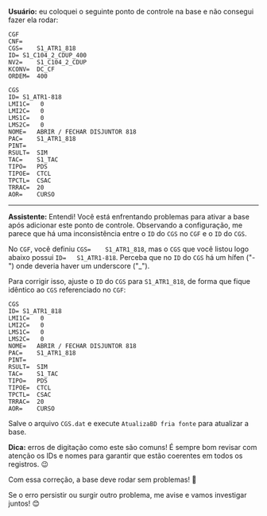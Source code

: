 **Usuário:** eu coloquei o seguinte ponto de controle na base e não consegui fazer ela rodar:

```plaintext
CGF
CNF=
CGS=	S1_ATR1_818
ID=	S1_C104_2_CDUP_400
NV2=	S1_C104_2_CDUP
KCONV=	DC_CF
ORDEM=	400

CGS
ID=	S1_ATR1-818
LMI1C=	 0
LMI2C=	 0
LMS1C=	 0
LMS2C=	 0
NOME=	ABRIR / FECHAR DISJUNTOR 818
PAC=	S1_ATR1_818
PINT=	
RSULT=  SIM
TAC=	S1_TAC
TIPO=	PDS
TIPOE=	CTCL
TPCTL=	CSAC
TRRAC=  20
AOR=	CURSO
```

---

**Assistente:** Entendi! Você está enfrentando problemas para ativar a base após adicionar este ponto de controle. Observando a configuração, me parece que há uma inconsistência entre o `ID` do `CGS` no `CGF` e o `ID` do `CGS`.

No `CGF`, você definiu `CGS=	S1_ATR1_818`, mas o `CGS` que você listou logo abaixo possui `ID=	S1_ATR1-818`. Perceba que no `ID` do `CGS` há um hífen ("-") onde deveria haver um underscore ("_"). 

Para corrigir isso, ajuste o `ID` do `CGS` para `S1_ATR1_818`, de forma que fique idêntico ao `CGS` referenciado no `CGF`:

```
CGS
ID=	S1_ATR1_818
LMI1C=	 0
LMI2C=	 0
LMS1C=	 0
LMS2C=	 0
NOME=	ABRIR / FECHAR DISJUNTOR 818
PAC=	S1_ATR1_818
PINT=	
RSULT=  SIM
TAC=	S1_TAC
TIPO=	PDS
TIPOE=	CTCL
TPCTL=	CSAC
TRRAC=  20
AOR=	CURSO
```

Salve o arquivo `CGS.dat` e execute `AtualizaBD fria fonte` para atualizar a base. 

**Dica:** erros de digitação como este são comuns! É sempre bom revisar com atenção os IDs e nomes para garantir que estão coerentes em todos os registros. 😉

Com essa correção, a base deve rodar sem problemas! 🤞

Se o erro persistir ou surgir outro problema, me avise e vamos investigar juntos! 😊
